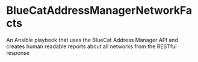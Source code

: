 # BlueCatAddressManagerNetworkFacts
An Ansible playbook that uses the BlueCat Address Manager API and creates human readable reports about all networks from the RESTful response
